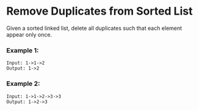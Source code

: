 # Remove Duplicates from Sorted List

Given a sorted linked list, delete all duplicates such that each element appear only once.

### Example 1:

```
Input: 1->1->2
Output: 1->2
```

### Example 2:

```
Input: 1->1->2->3->3
Output: 1->2->3
```
